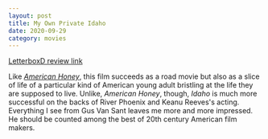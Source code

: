 ```yaml
---
layout: post
title: My Own Private Idaho
date: 2020-09-29
category: movies
---
```

 
[LetterboxD review link](https://letterboxd.com/samarthbhaskar/film/my-own-private-idaho/)

Like <em><a href="https://letterboxd.com/samarthbhaskar/film/american-honey/">American Honey</a></em>, this film succeeds as a road movie but also as a slice of life of a particular kind of American young adult bristling at the life they are supposed to live. Unlike, <em>American Honey</em>, though, <em>Idaho</em> is much more successful on the backs of River Phoenix and Keanu Reeves's acting. Everything I see from Gus Van Sant leaves me more and more impressed. He should be counted among the best of 20th century American film makers.